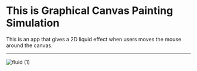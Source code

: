 # This is Graphical Canvas Painting Simulation

 This is an app that gives a 2D liquid effect when users moves the mouse around the canvas.

---
![fluid (1)](https://user-images.githubusercontent.com/64791564/115140101-e3c54800-a035-11eb-90b9-a7994b6b2a01.png)



